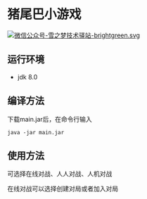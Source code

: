# 猪尾巴小游戏

[![微信公众号-雪之梦技术驿站-brightgreen.svg](https://img.shields.io/badge/%E5%8D%9A%E5%AE%A2%E5%9B%AD-%E6%96%AD%E4%BA%86%E7%9A%84%E5%BC%A6-blueviolet)](https://www.cnblogs.com/duanledexian/p/15430572.html)


## 运行环境

- jdk 8.0

## 编译方法

下载main.jar后，在命令行输入

```
java -jar main.jar
```

## 使用方法

可选择在线对战、人人对战、人机对战

在线对战可以选择创建对局或者加入对局
